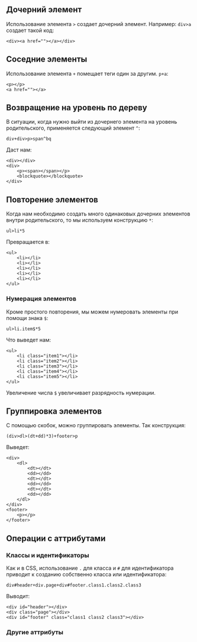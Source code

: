 ## Дочерний элемент
Использование элемента `>` создает дочерний элемент. Например:
`div>a` создает такой код:

    <div><a href=""></a></div>

## Соседние элементы
Использование элемента `+` помещает теги один за другим. `p+a`:

    <p></p>
    <a href=""></a>
    
## Возвращение на уровень по дереву
В ситуации, когда нужно выйти из дочернего элемента на уровень родительского, применяется следующий элемент `^`:

    div+div>p>span^bq
    
Даст нам:

    <div></div>
    <div>
	    <p><span></span></p>
	    <blockquote></blockquote>
    </div>
    
## Повторение элементов
Когда нам необходимо создать много одинаковых дочерних элементов внутри родительского, то мы используем конструкцию `*`:

    ul>li*5
    
Превращается в:

    <ul>
        <li></li>
        <li></li>
        <li></li>
        <li></li>
        <li></li>
    </ul>

### Нумерация элементов
Кроме простого повторения, мы можем нумеровать элементы при помощи знака `$`:

    ul>li.item$*5

Что выведет нам:

    <ul>
        <li class="item1"></li>
        <li class="item2"></li>
        <li class="item3"></li>
        <li class="item4"></li>
        <li class="item5"></li>
    </ul>

Увеличение числа `$` увеличивает разрядность нумерации.

## Группировка элементов
С помощью скобок, можно группировать элементы. Так конструкция:

    (div>dl>(dt+dd)*3)+footer>p

Выведет:

    <div>
        <dl>
            <dt></dt>
            <dd></dd>
            <dt></dt>
            <dd></dd>
            <dt></dt>
            <dd></dd>
        </dl>
    </div>
    <footer>
        <p></p>
    </footer>

## Операции с аттрибутами

### Классы и идентификаторы
Как и в CSS, использование `.` для класса и `#` для идентификатора приводит к созданию собственно класса или идентификатора:

    div#header+div.page+div#footer.class1.class2.class3
    
Выводит:

    <div id="header"></div>
    <div class="page"></div>
    <div id="footer" class="class1 class2 class3"></div>
    
### Другие аттрибуты

